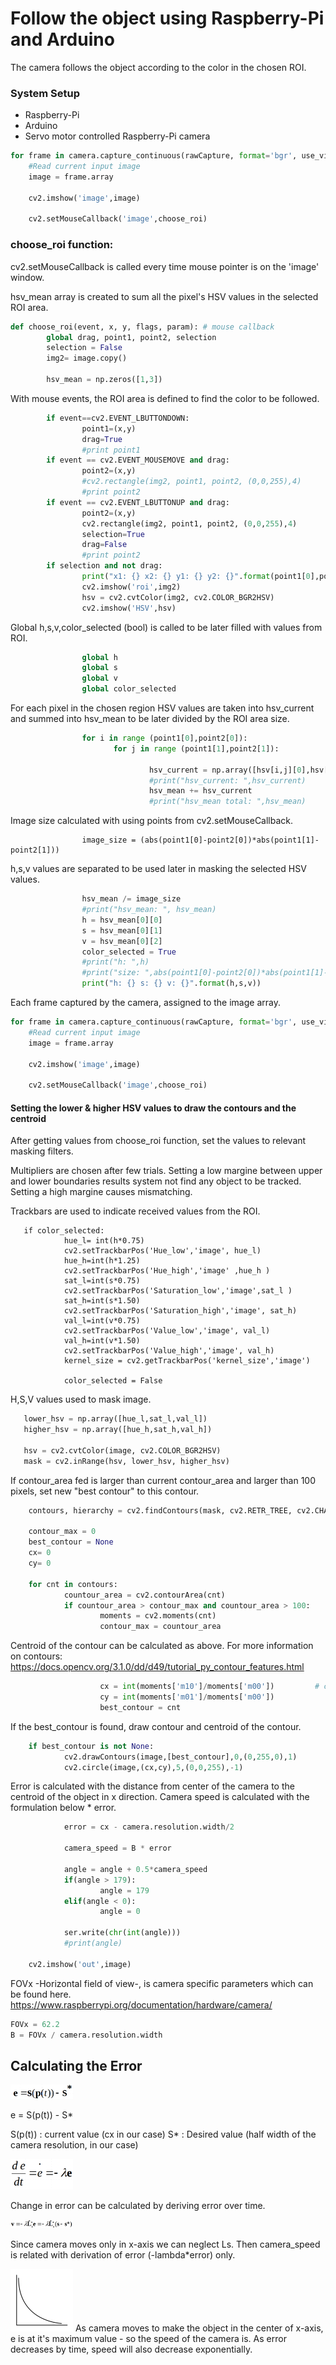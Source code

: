 # Follow the object using Raspberry-Pi and Arduino

The camera follows the object according to the color in the chosen ROI. 

### System Setup

* Raspberry-Pi
* Arduino
* Servo motor controlled Raspberry-Pi camera

```python
for frame in camera.capture_continuous(rawCapture, format='bgr', use_video_port=True):
    #Read current input image
    image = frame.array

    cv2.imshow('image',image)

    cv2.setMouseCallback('image',choose_roi)
```

### choose_roi function:
cv2.setMouseCallback is called every time mouse pointer is on the 'image' window. 

hsv_mean array is created to sum all the pixel's HSV values in the selected ROI area. 
```python
def choose_roi(event, x, y, flags, param): # mouse callback
        global drag, point1, point2, selection
        selection = False
        img2= image.copy()

        hsv_mean = np.zeros([1,3])
```

With mouse events, the ROI area is defined to find the color to be followed.

```python
        if event==cv2.EVENT_LBUTTONDOWN:
                point1=(x,y)
                drag=True
                #print point1
        if event == cv2.EVENT_MOUSEMOVE and drag:
                point2=(x,y)
                #cv2.rectangle(img2, point1, point2, (0,0,255),4)
                #print point2
        if event == cv2.EVENT_LBUTTONUP and drag:
                point2=(x,y)
                cv2.rectangle(img2, point1, point2, (0,0,255),4)
                selection=True
                drag=False
                #print point2
        if selection and not drag:
                print("x1: {} x2: {} y1: {} y2: {}".format(point1[0],point2[0],point1[1],point2[1]))
                cv2.imshow('roi',img2)
                hsv = cv2.cvtColor(img2, cv2.COLOR_BGR2HSV)
                cv2.imshow('HSV',hsv)
```
Global h,s,v,color_selected (bool) is called to be later filled with values from ROI.
```python
                global h
                global s
                global v
                global color_selected
```

For each pixel in the chosen region HSV values are taken into hsv_current and summed into hsv_mean to be later divided by the ROI area size.
```python
                for i in range (point1[0],point2[0]):
                       for j in range (point1[1],point2[1]):

                               hsv_current = np.array([hsv[i,j][0],hsv[i,j][1],hsv[i,j][2]])
                               #print("hsv_current: ",hsv_current)
                               hsv_mean += hsv_current
                               #print("hsv_mean total: ",hsv_mean)
```

Image size calculated with using points from cv2.setMouseCallback.
```
                image_size = (abs(point1[0]-point2[0])*abs(point1[1]-point2[1]))
```

h,s,v values are separated to be used later in masking the selected HSV values.
```python
                hsv_mean /= image_size
                #print("hsv_mean: ", hsv_mean)
                h = hsv_mean[0][0]
                s = hsv_mean[0][1]
                v = hsv_mean[0][2]
                color_selected = True
                #print("h: ",h)
                #print("size: ",abs(point1[0]-point2[0])*abs(point1[1]-point2[1]))
                print("h: {} s: {} v: {}".format(h,s,v))
```

Each frame captured by the camera, assigned to the image array.

```python
for frame in camera.capture_continuous(rawCapture, format='bgr', use_video_port=True):
    #Read current input image
    image = frame.array

    cv2.imshow('image',image)

    cv2.setMouseCallback('image',choose_roi)
```

#### Setting the lower & higher HSV values to draw the contours and the centroid

After getting values from choose_roi function, set the values to relevant masking filters.

Multipliers are chosen after few trials. Setting a low margine between upper and lower boundaries results system not find any object to be tracked. Setting a high margine causes mismatching.

Trackbars are used to indicate received values from the ROI. 
```
   if color_selected:
            hue_l= int(h*0.75)
            cv2.setTrackbarPos('Hue_low','image', hue_l)
            hue_h=int(h*1.25)
            cv2.setTrackbarPos('Hue_high','image' ,hue_h )
            sat_l=int(s*0.75)
            cv2.setTrackbarPos('Saturation_low','image',sat_l )
            sat_h=int(s*1.50)
            cv2.setTrackbarPos('Saturation_high','image', sat_h)
            val_l=int(v*0.75)
            cv2.setTrackbarPos('Value_low','image', val_l)
            val_h=int(v*1.50)
            cv2.setTrackbarPos('Value_high','image', val_h)
            kernel_size = cv2.getTrackbarPos('kernel_size','image')

            color_selected = False

```

H,S,V values used to mask image.

```python
   lower_hsv = np.array([hue_l,sat_l,val_l])
   higher_hsv = np.array([hue_h,sat_h,val_h])

   hsv = cv2.cvtColor(image, cv2.COLOR_BGR2HSV)
   mask = cv2.inRange(hsv, lower_hsv, higher_hsv)
```

If contour_area fed is larger than current contour_area and larger than 100 pixels, set new "best contour" to this contour. 
```python
	contours, hierarchy = cv2.findContours(mask, cv2.RETR_TREE, cv2.CHAIN_APPROX_SIMPLE)
	
    contour_max = 0
    best_contour = None
    cx= 0
    cy= 0
    
    for cnt in contours:
            countour_area = cv2.contourArea(cnt)
            if countour_area > contour_max and countour_area > 100:
                    moments = cv2.moments(cnt)
                    contour_max = countour_area
```

Centroid of the contour can be calculated as above. For more information on contours:
https://docs.opencv.org/3.1.0/dd/d49/tutorial_py_contour_features.html
```python
                    cx = int(moments['m10']/moments['m00'])         # cx = M10/M00
                    cy = int(moments['m01']/moments['m00'])
                    best_contour = cnt
```

If the best_contour is found, draw contour and centroid of the contour.
```python             
    if best_contour is not None:
            cv2.drawContours(image,[best_contour],0,(0,255,0),1)
            cv2.circle(image,(cx,cy),5,(0,0,255),-1)
```

Error is calculated with the distance from center of the camera to the centroid of the object in x direction. Camera speed is calculated with the formulation below * error.
```python
            error = cx - camera.resolution.width/2
            
            camera_speed = B * error 
            
            angle = angle + 0.5*camera_speed
            if(angle > 179):
                    angle = 179
            elif(angle < 0):
                    angle = 0
                    
            ser.write(chr(int(angle)))
            #print(angle)
            
    cv2.imshow('out',image)
```

FOVx -Horizontal field of view-, is camera specific parameters which can be found here. https://www.raspberrypi.org/documentation/hardware/camera/
```python
FOVx = 62.2
B = FOVx / camera.resolution.width
```


## Calculating the Error

<img width="100" alt="Error" src="/imgs/error1.png">

e = S(p(t)) - S*

S(p(t)) : current value (cx in our case)
S* : Desired value (half width of the camera resolution, in our case)

<img width="100" alt="Error Derivation " src="/imgs/error2.png">

Change in error can be calculated by deriving error over time. 

<img width="100" alt="Counting other vehicles" src="/imgs/error3.png">

Since camera moves only in x-axis we can neglect Ls. Then camera_speed is related with derivation of error (-lambda*error) only.

<img width="100" alt="Counting other vehicles" src="/imgs/exponential.png">
As camera moves to make the object in the center of x-axis, e is at it's maximum value - so the speed of the camera is. As error decreases by time, speed will also decrease exponentially.



  



